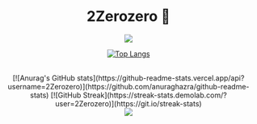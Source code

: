 <div align="center">
  <H1>2Zerozero 👋</H1>
  
  <img src="https://capsule-render.vercel.app/api?type=waving&color=BDBDC8&height=150&section=header" />
  
  [![Top Langs](https://github-readme-stats.vercel.app/api/top-langs/?username=2Zerozero)](https://github.com/anuraghazra/github-readme-stats)

  <br>
  [![Anurag's GitHub stats](https://github-readme-stats.vercel.app/api?username=2Zerozero)](https://github.com/anuraghazra/github-readme-stats)
  [![GitHub Streak](https://streak-stats.demolab.com/?user=2Zerozero)](https://git.io/streak-stats)

  <br>
  
  <img src="https://capsule-render.vercel.app/api?type=waving&color=BDBDC8&height=150&section=footer" />
</div>
